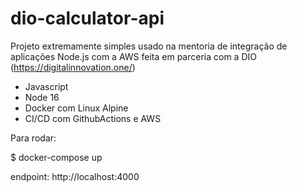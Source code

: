 # dio-calculator-api

Projeto extremamente simples usado na mentoria de integração de aplicações Node.js com a AWS feita em parceria com a DIO (https://digitalinnovation.one/)

- Javascript
- Node 16
- Docker com Linux Alpine
- CI/CD com GithubActions e AWS

Para rodar:

$ docker-compose up

endpoint: http://localhost:4000
